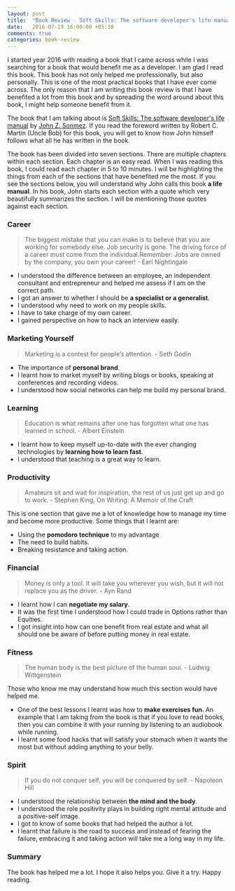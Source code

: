 ```yaml
---
layout: post
title:  "Book Review - Soft Skills: The software developer's life manual"
date:   2016-07-19 16:00:00 +05:30
comments: true
categories: book-review
---
```


I started year 2016 with reading a book that I came across while I was searching for a book that would benefit me 
as a developer. I am glad I read this book. This book has not only helped me professionally, but also personally. This 
is one of the most practical books that I have ever come across. The only reason that I am writing this book review is that 
I have benefited a lot from this book and by spreading the word around about this book, I might help someone benefit from it. 

The book that I am talking about is [Soft Skills: The software developer's life manual][book] by [John Z. Sonmez][john]. 
If you read the foreword written by Robert C. Martin (Uncle Bob) for this book, you will get to know how John
himself follows what all he has written in the book. 

The book has been divided into seven sections. There are multiple chapters within each section. Each chapter is an easy 
read. When I was reading this book, I could read each chapter in 5 to 10 minutes. I will be highlighting the things 
from each of the sections that have benefited me the most. If you see the sections below, you will understand why John calls 
this book **a life manual**. In his book, John starts each section with a quote which very beautifully summarizes the section. 
I will be mentioning those quotes against each section.

### Career
> The biggest mistake that you can make is to believe that you are working for somebody else. Job security is gone. 
> The driving force of a career must come from the individual.Remember: Jobs are owned by the company, 
> you own your career! - Earl Nightingale

- I understood the difference between an employee, an independent consultant and entrepreneur and helped me assess if I 
am on the correct path.
- I got an answer to whether I should be **a specialist or a generalist**.
- I understood why need to work on my people skills.
- I have to take charge of my own career.
- I gained perspective on how to hack an interview easily.

### Marketing Yourself
> Marketing is a contest for people’s attention. - Seth Godin

- The importance of **personal brand**.
- I learnt how to market myself by writing blogs or books, speaking at conferences and recording videos.
- I understood how social networks can help me build my personal brand.

### Learning
> Education is what remains after one has forgotten what one has learned in school. - Albert Einstein

- I learnt how to keep myself up-to-date with the ever changing technologies by **learning how to learn fast**. 
- I understood that teaching is a great way to learn.

### Productivity
> Amateurs sit and wait for inspiration, the rest of us just get up and go to work. - Stephen King, On 
> Writing: A Memoir of the Craft

This is one section that gave me a lot of knowledge how to manage my time and become more productive. Some things 
that I learnt are:

- Using the **pomodoro technique** to my advantage
- The need to build habits.
- Breaking resistance and taking action.

### Financial
> Money is only a tool. It will take you wherever you wish, but it will not replace you as the driver. - Ayn Rand

- I learnt how I can **negotiate my salary**. 
- It was the first time I understood how I could trade in Options rather than Equities.
- I got insight into how can one benefit from real estate and what all should one be aware of before putting money in 
real estate.

### Fitness
> The human body is the best picture of the human soul. - Ludwig Wittgenstein

Those who know me may understand how much this section would have helped me. 
- One of the best lessons I learnt was how to **make exercises fun**. An example that I am taking from the book is that if you 
love to read books, then you can combine it with your running by listening to an audiobook while running. 
- I learnt some food hacks that will satisfy your stomach when it wants the most but without adding anything to your belly. 

### Spirit
> If you do not conquer self, you will be conquered by self. - Napoleon Hill

- I understood the relationship between **the mind and the body**. 
- I understood the role positivity plays in building right mental attitude and a positive-self image. 
- I got to know of some books that had helped the author a lot. 
- I learnt that failure is the road to success and instead of fearing the failure, embracing it and taking action will 
take me a long way in my life. 

### Summary
The book has helped me a lot. I hope it also helps you. Give it a try. Happy reading.

[book]: https://www.manning.com/books/soft-skills
[john]: https://simpleprogrammer.com/about-simple-programmer/